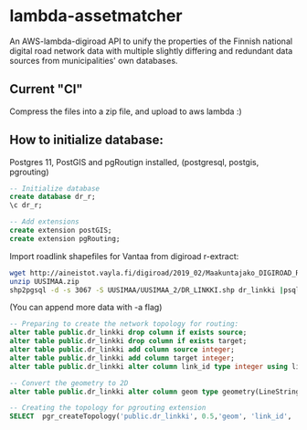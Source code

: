 # lambda-assetmatcher
An AWS-lambda-digiroad API to unify the properties of the Finnish national digital road network data with multiple slightly differing and redundant data sources from municipalities' own databases.

## Current "CI"
Compress the files into a zip file, and upload to aws lambda :)

## How to initialize database:
Postgres 11, PostGIS and pgRoutign installed, (postgresql, postgis, pgrouting)
```sql
-- Initialize database
create database dr_r;
\c dr_r;

-- Add extensions
create extension postGIS;
create extension pgRouting;
```
Import roadlink shapefiles for Vantaa from digiroad r-extract:

```bash
wget http://aineistot.vayla.fi/digiroad/2019_02/Maakuntajako_DIGIROAD_R_EUREF-FIN/UUSIMAA.zip
unzip UUSIMAA.zip
shp2pgsql -d -s 3067 -S UUSIMAA/UUSIMAA_2/DR_LINKKI.shp dr_linkki |psql -d dr_r
```
(You can append more data with -a flag)
```sql
-- Preparing to create the network topology for routing:
alter table public.dr_linkki drop column if exists source;
alter table public.dr_linkki drop column if exists target;
alter table public.dr_linkki add column source integer;
alter table public.dr_linkki add column target integer;
alter table public.dr_linkki alter column link_id type integer using link_id::integer;

-- Convert the geometry to 2D
alter table public.dr_linkki alter column geom type geometry(LineString,3067) using ST_Force2D(geom);

-- Creating the topology for pgrouting extension
SELECT  pgr_createTopology('public.dr_linkki', 0.5,'geom', 'link_id', 'source', 'target');
```




